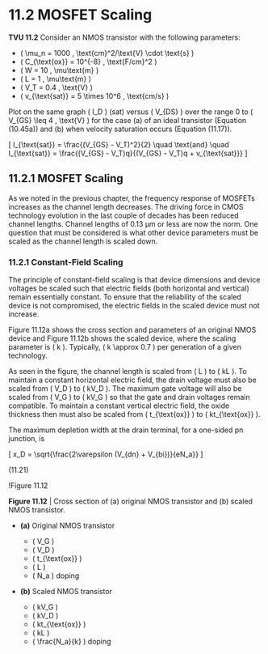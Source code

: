 # 11.2 MOSFET Scaling

**TVU 11.2** Consider an NMOS transistor with the following parameters: 

- \( \mu_n = 1000 \, \text{cm}^2/\text{V} \cdot \text{s} \)
- \( C_{\text{ox}} = 10^{-8} \, \text{F/cm}^2 \)
- \( W = 10 \, \mu\text{m} \)
- \( L = 1 \, \mu\text{m} \)
- \( V_T = 0.4 \, \text{V} \)
- \( v_{\text{sat}} = 5 \times 10^6 \, \text{cm/s} \)

Plot on the same graph \( I_D \) (sat) versus \( V_{DS} \) over the range 0 to \( V_{GS} \leq 4 \, \text{V} \) for the case (a) of an ideal transistor (Equation (10.45a)) and (b) when velocity saturation occurs (Equation (11.17)).

\[ 
I_{\text{sat}} = \frac{(V_{GS} - V_T)^2}{2} \quad \text{and} \quad I_{\text{sat}} = \frac{(V_{GS} - V_T)q}{(V_{GS} - V_T)q + v_{\text{sat}}}
\]

## 11.2.1 MOSFET Scaling

As we noted in the previous chapter, the frequency response of MOSFETs increases as the channel length decreases. The driving force in CMOS technology evolution in the last couple of decades has been reduced channel lengths. Channel lengths of 0.13 μm or less are now the norm. One question that must be considered is what other device parameters must be scaled as the channel length is scaled down.

### 11.2.1 Constant-Field Scaling

The principle of constant-field scaling is that device dimensions and device voltages be scaled such that electric fields (both horizontal and vertical) remain essentially constant. To ensure that the reliability of the scaled device is not compromised, the electric fields in the scaled device must not increase.

Figure 11.12a shows the cross section and parameters of an original NMOS device and Figure 11.12b shows the scaled device, where the scaling parameter is \( k \). Typically, \( k \approx 0.7 \) per generation of a given technology.

As seen in the figure, the channel length is scaled from \( L \) to \( kL \). To maintain a constant horizontal electric field, the drain voltage must also be scaled from \( V_D \) to \( kV_D \). The maximum gate voltage will also be scaled from \( V_G \) to \( kV_G \) so that the gate and drain voltages remain compatible. To maintain a constant vertical electric field, the oxide thickness then must also be scaled from \( t_{\text{ox}} \) to \( kt_{\text{ox}} \).

The maximum depletion width at the drain terminal, for a one-sided pn junction, is

\[
x_D = \sqrt{\frac{2\varepsilon (V_{dn} + V_{bi})}{eN_a}}
\]

(11.21)

!Figure 11.12

**Figure 11.12** | Cross section of (a) original NMOS transistor and (b) scaled NMOS transistor.

- **(a)** Original NMOS transistor
  - \( V_G \)
  - \( V_D \)
  - \( t_{\text{ox}} \)
  - \( L \)
  - \( N_a \) doping

- **(b)** Scaled NMOS transistor
  - \( kV_G \)
  - \( kV_D \)
  - \( kt_{\text{ox}} \)
  - \( kL \)
  - \( \frac{N_a}{k} \) doping